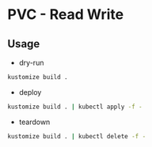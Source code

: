# PVC - Read Write

## Usage

* dry-run

```sh
kustomize build .
```

* deploy

```sh
kustomize build . | kubectl apply -f -
```

* teardown

```sh
kustomize build . | kubectl delete -f -
```